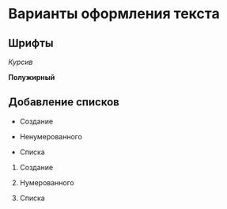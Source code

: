 # Варианты оформления текста

## Шрифты


*Курсив*

**Полужирный**

## Добавление списков

* Создание 

* Ненумерованного 

* Списка

1. Создание

2. Нумерованного 

3. Списка
